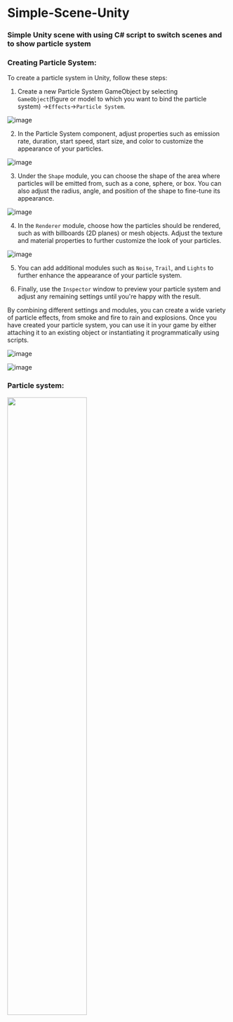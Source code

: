 # Simple-Scene-Unity
<h3>Simple Unity scene with using C# script to switch scenes and to show particle system</h3>

<h3>Creating Particle System:</h3>

To create a particle system in Unity, follow these steps:

1. Create a new Particle System GameObject by selecting `GameObject`(figure or model to which you want to bind the particle system) ->`Effects`->`Particle System`.

![image](https://github.com/r3ynD/Simple-Scene-Unity/assets/127958857/39e16b00-5613-41d0-8579-a2608f9be68c)


2. In the Particle System component, adjust properties such as emission rate, duration, start speed, start size, and color to customize the appearance of your particles.

![image](https://github.com/r3ynD/Simple-Scene-Unity/assets/127958857/181b709e-bee5-4314-9aed-d7883c43555a)

3. Under the `Shape` module, you can choose the shape of the area where particles will be emitted from, such as a cone, sphere, or box. You can also adjust the radius, angle, and position of the shape to fine-tune its appearance.

![image](https://github.com/r3ynD/Simple-Scene-Unity/assets/127958857/9bfd61f6-041d-47f2-baba-a40e1dbed240)


4. In the `Renderer` module, choose how the particles should be rendered, such as with billboards (2D planes) or mesh objects. Adjust the texture and material properties to further customize the look of your particles.

![image](https://github.com/r3ynD/Simple-Scene-Unity/assets/127958857/9ede03d7-0718-494c-b5a1-85968f86b94d)


5. You can add additional modules such as `Noise`, `Trail`, and `Lights` to further enhance the appearance of your particle system.

6. Finally, use the `Inspector` window to preview your particle system and adjust any remaining settings until you're happy with the result.

By combining different settings and modules, you can create a wide variety of particle effects, from smoke and fire to rain and explosions. Once you have created your particle system, you can use it in your game by either attaching it to an existing object or instantiating it programmatically using scripts.

![image](https://github.com/r3ynD/Simple-Scene-Unity/assets/127958857/ce3915b5-dc99-44b6-911b-8c91bb8b4b11)

![image](https://github.com/r3ynD/Simple-Scene-Unity/assets/127958857/050ceb93-9560-4e6a-8c7a-6e345e728cf1)

<h3>Particle system:</h3>

<img src="https://github.com/r3ynD/Simple-Scene-Unity/assets/127958857/c021fbf8-0d05-42bd-88e7-c24fac8f5178" width=60%>
